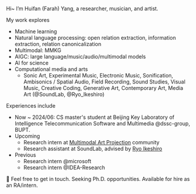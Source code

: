 Hi~ I’m Huifan (Farah) Yang, a researcher, musician, and artist.

My work explores 
- Machine learning 
- Natural language processing: open relation extraction, information extraction, relation canonicalization
- Multimodal: MMKG
- AIGC: large language/music/audio/multimodal models
- AI for science
- Computational media and arts
  - Sonic Art, Experimental Music, Electronic Music, Sonification, Ambisonics / Spatial Audio, Field Recording, Sound Studies, Visual Music, Creative Coding, Generative Art, Contemporary Art, Media Art (@SoundLab, @Ryo_Ikeshiro)

Experiences include
- Now ~ 2024/06: CS master's student at Beijing Key Laboratory of Intelligence Telecommunication Software and Multimedia @dssc-group, BUPT.
- Upcoming
  - Research intern at [Multimodal Art Projection](https://huggingface.co/m-a-p) community
  - Research assistant at SoundLab, advised by [Ryo Ikeshiro](https://ryoikeshiro.com/)
- Previous
  - Research intern @microsoft
  - Research intern @IDEA-Research

🙌 Feel free to get in touch. Seeking Ph.D. opportunities. Available for hire as an RA/intern.
